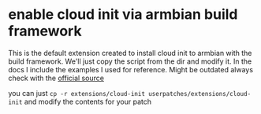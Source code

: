 # enable cloud init via armbian build framework

This is the default extension created to install cloud init to armbian with the build framework. We'll just copy the script from the dir and modify it. In the docs I include the examples I used for reference. Might be outdated always check with the [official source](https://github.com/rpardini/armbian-build/tree/extensions/userpatches/extensions/cloud-init)

you can just ``cp -r extensions/cloud-init userpatches/extensions/cloud-init`` and modify the contents for your patch


